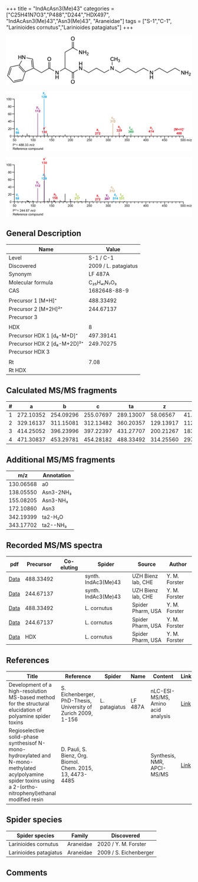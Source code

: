 +++
title = "IndAcAsn3(Me)43"
categories = ["C25H41N7O3","P488","D244","HDX497",
"IndAcAsn3(Me)43","Asn3(Me)43",
"Araneidae"]
tags = ["S-1","C-1",
"Larinioides cornutus","Larinioides patagiatus"]
+++

![](/img/IndAcAsn3(Me)43.png)

![](/img_MSMS/488_IndAcAsn3(Me)43.png?classes=border)

![](/img_MSMS/488_IndAcAsn3(Me)43_2.png?classes=border)

## General Description

| Name                        | Value                |
|-----------------------------|----------------------|
| Level                       | S-1 / C-1                    |
| Discovered                  | 2009 / L. patagiatus |
| Synonym                     | LF 487A              |
| Molecular formula           | C₂₅H₄₁N₇O₃           |
| CAS                         | 1682648-88-9         |
|                             |                      |
| Precursor 1 [M+H]⁺          | 488.33492            |
| Precursor 2 [M+2H]²⁺        | 244.67137            |
| Precursor 3                 |                      |
|                             |                      |
| HDX                         | 8                    |
| Precursor HDX 1 [d₈-M+D]⁺   | 497.39141            |
| Precursor HDX 2 [d₈-M+2D]²⁺ | 249.70275            |
| Precursor HDX 3             |                      |
|                             |                      |
| Rt                          | 7.08                 |
| Rt HDX                      |                      |

## Calculated MS/MS fragments

| # | a         | b         | c         | ta        | z         | y         | tz        |
|---|-----------|-----------|-----------|-----------|-----------|-----------|-----------|
| 1 | 272.10352 | 254.09296 | 255.07697 | 289.13007 | 58.06567  | 41.03912  | 75.09222  |
| 2 | 329.16137 | 311.15081 | 312.13482 | 360.20357 | 129.13917 | 112.11262 | 160.18137 |
| 3 | 414.25052 | 396.23996 | 397.22397 | 431.27707 | 200.21267 | 183.18612 | 217.23922 |
| 4 | 471.30837 | 453.29781 | 454.28182 | 488.33492 | 314.25560 | 297.22905 | 331.28215 |

## Additional MS/MS fragments

| m/z       | Annotation |
|-----------|------------|
| 130.06568 | a0         |
| 138.05550 | Asn3-2NH₃  |
| 155.08205 | Asn3-NH₃   |
| 172.10860 | Asn3       |
| 342.19399 | ta2-H₂O    |
| 343.17702 | ta2--NH₃   |

## Recorded MS/MS spectra

| pdf                                         | Precursor | Co-eluting | Spider              | Source             | Author        |
|---------------------------------------------|-----------|------------|---------------------|--------------------|---------------|
| [Data](/pdf/488_IndAcAsn3(Me)43_7-08.pdf)   | 488.33492 |            | synth. IndAc3(Me)43 | UZH Bienz lab, CHE | Y. M. Forster |
| [Data](/pdf/488_IndAcAsn3(Me)43_7-08_2.pdf) | 244.67137 |            | synth. IndAc3(Me)43 | UZH Bienz lab, CHE | Y. M. Forster |
| [Data](/pdf/L-cornutus/488_IndAcAsn3(Me)43_Lc.pdf) | 488.33492 |           | L. cornutus | Spider Pharm, USA | Y. M. Forster |
| [Data](/pdf/L-cornutus/488_IndAcAsn3(Me)43_Lc_2.pdf) | 244.67137 |           | L. cornutus | Spider Pharm, USA | Y. M. Forster |
| [Data](/pdf/L-cornutus/488_IndAcAsn3(Me)43_Lc_HDX.pdf) | HDX |           | L. cornutus | Spider Pharm, USA | Y. M. Forster |

## References

| Title                                                                                                                                                            | Reference                                                     | Spider        | Name    | Content                            | Link                                                                                   |
|------------------------------------------------------------------------------------------------------------------------------------------------------------------|---------------------------------------------------------------|---------------|---------|------------------------------------|----------------------------------------------------------------------------------------|
| Development of a high-resolution MS-based method for the structural elucidation of polyamine spider toxins                                                       | S. Eichenberger, PhD-Thesis, University of Zurich 2009, 1-156 | L. patagiatus | LF 487A | nLC-ESI-MS/MS, Amino acid analysis | [Link](https://www.zora.uzh.ch/id/eprint/12787/1/Eichenberger.pdf)                     |
| Regioselective solid-phase synthesisof N-mono-hydroxylated and N-mono-methylated acylpolyamine spider toxins using a 2-(ortho-nitrophenyl)ethanal modified resin | D. Pauli, S. Bienz, Org. Biomol. Chem. 2015, 13, 4473-4485    |               |         | Synthesis, NMR, APCI-MS/MS         | [Link](https://pubs.rsc.org/en/Content/ArticleLanding/2015/OB/C5OB00108K#!divAbstract) |

## Spider species

| Spider species         | Family    | Discovered             |
|------------------------|-----------|------------------------|
| Larinioides cornutus | Araneidae | 2020 / Y. M. Forster |
| Larinioides patagiatus | Araneidae | 2009 / S. Eichenberger |

## Comments
